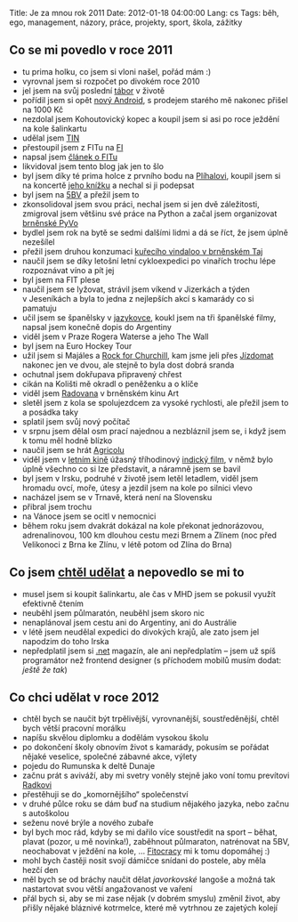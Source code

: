 Title: Je za mnou rok 2011
Date: 2012-01-18 04:00:00
Lang: cs
Tags: běh, ego, management, názory, práce, projekty, sport, škola, zážitky

## Co se mi povedlo v roce 2011

-   tu prima holku, co jsem si vloni našel, pořád mám :)
-   vyrovnal jsem si rozpočet po divokém roce 2010
-   jel jsem na svůj poslední [tábor](http://www.taborprekvapeni.net/) v životě
-   pořídil jsem si opět [nový Android](http://www.mobilmania.cz/clanky/lg-optimus-one-postrach-levnych-androidu-test/sc-3-a-1315240/default.aspx), s prodejem starého mě nakonec přišel na 1000 Kč
-   nezdolal jsem Kohoutovický kopec a koupil jsem si asi po roce ježdění na kole šalinkartu
-   udělal jsem [TIN](http://www.fit.vutbr.cz/study/courses/TIN/)
-   přestoupil jsem z FITu na [FI](http://www.fi.muni.cz/)
-   napsal jsem [článek o FITu]({filename}2011-05-09_byl-jsem-fit.md)
-   likvidoval jsem tento blog jak jen to šlo
-   byl jsem díky té prima holce z prvního bodu na [Plíhalovi](http://karelplihal.cz/), koupil jsem si na koncertě [jeho knížku](http://www.kosmas.cz/knihy/132297/jako-cool-v-plote/) a nechal si ji podepsat
-   byl jsem na [5BV](http://5bv.cz/) a přežil jsem to
-   zkonsolidoval jsem svou práci, nechal jsem si jen dvě záležitosti, zmigroval jsem většinu své práce na Python a začal jsem organizovat [brněnské PyVo](http://srazy.info/brnenske-pyvo/)
-   bydlel jsem rok na bytě se sedmi dalšími lidmi a dá se říct, že jsem úplně nezešílel
-   přežil jsem druhou konzumaci [kuřecího vindaloo v brněnském Taj](http://www.tajbrno.cz/)
-   naučil jsem se díky letošní letní cykloexpedici po vinařích trochu lépe rozpoznávat víno a pít jej
-   byl jsem na FIT plese
-   naučil jsem se lyžovat, strávil jsem víkend v Jizerkách a týden v Jeseníkách a byla to jedna z nejlepších akcí s kamarády co si pamatuju
-   učil jsem se španělsky v [jazykovce](http://www.jc-correct.com/), koukl jsem na tři španělské filmy, napsal jsem konečně dopis do Argentiny
-   viděl jsem v Praze Rogera Waterse a jeho The Wall
-   byl jsem na Euro Hockey Tour
-   užil jsem si Majáles a [Rock for Churchill](http://rfch.cz/), kam jsme jeli přes [Jízdomat](http://www.jizdomat.cz) nakonec jen ve dvou, ale stejně to byla dost dobrá sranda
-   ochutnal jsem dokřupava připravený chřest
-   cikán na Kolišti mě okradl o peněženku a o klíče
-   viděl jsem [Radovana](http://www.csfd.cz/film/291641-mgr-radovan-kaluza/) v brněnském kinu Art
-   sletěl jsem z kola se spolujezdcem za vysoké rychlosti, ale přežil jsem to a posádka taky
-   splatil jsem svůj nový počítač
-   v srpnu jsem dělal osm prací najednou a nezbláznil jsem se, i když jsem k tomu měl hodně blízko
-   naučil jsem se hrát [Agricolu](http://www.deskovecky.cz/deskove-hry/77-agricola-8595558300099.html)
-   viděl jsem v [letním kině](http://nadobraku.cz/#2011-08-24) úžasný tříhodinový [indický film](http://www.csfd.cz/film/107196-statecne-srdce-ziska-nevestu/), v němž bylo úplně všechno co si lze představit, a náramně jsem se bavil
-   byl jsem v Irsku, podruhé v životě jsem letěl letadlem, viděl jsem hromadu ovcí, moře, útesy a jezdil jsem na kole po silnici vlevo
-   nacházel jsem se v Trnavě, která není na Slovensku
-   přibral jsem trochu
-   na Vánoce jsem se ocitl v nemocnici
-   během roku jsem dvakrát dokázal na kole překonat jednorázovou, adrenalinovou, 100 km dlouhou cestu mezi Brnem a Zlínem (noc před Velikonoci z Brna ke Zlínu, v létě potom od Zlína do Brna)

## Co jsem [chtěl udělat]({filename}2011-01-01_novorocni-vyhledy.md) a nepovedlo se mi to

-   musel jsem si koupit šalinkartu, ale čas v MHD jsem se pokusil využít efektivně čtením
-   neuběhl jsem půlmaratón, neuběhl jsem skoro nic
-   nenaplánoval jsem cestu ani do Argentiny, ani do Austrálie
-   v létě jsem neudělal expedici do divokých krajů, ale zato jsem jel napodzim do toho Irska
-   nepředplatil jsem si [.net](http://www.netmag.co.uk/) magazín, ale ani nepředplatím – jsem už spíš programátor než frontend designer (s příchodem mobilů musím dodat: *ještě že tak*)

## Co chci udělat v roce 2012

-   chtěl bych se naučit být trpělivější, vyrovnanější, soustředěnější, chtěl bych větší pracovní morálku
-   napíšu skvělou diplomku a dodělám vysokou školu
-   po dokončení školy obnovím život s kamarády, pokusím se pořádat nějaké veselice, společné zábavné akce, výlety
-   pojedu do Rumunska k deltě Dunaje
-   začnu prát s aviváží, aby mi svetry voněly stejně jako voní tomu prevítovi [Radkovi](http://www.ceskatelevize.cz/lide/radek-wiglasz/)
-   přestěhuji se do „komornějšího“ společenství
-   v druhé půlce roku se dám buď na studium nějakého jazyka, nebo začnu s autoškolou
-   seženu nové brýle a nového zubaře
-   byl bych moc rád, kdyby se mi dařilo více soustředit na sport – běhat, plavat (pozor, u mě novinka!), zaběhnout půlmaraton, natrénovat na 5BV, neochabovat v ježdění na kole, … [Fitocracy](http://ftcy.co/wfn4WM) mi k tomu dopomáhej :)
-   mohl bych častěji nosit svojí dámičce snídani do postele, aby měla hezčí den
-   měl bych se od bráchy naučit dělat *javorkovské* langoše a možná tak nastartovat svou větší angažovanost ve vaření
-   přál bych si, aby se mi zase nějak (v dobrém smyslu) změnil život, aby přišly nějaké bláznivé kotrmelce, které mě vytrhnou ze zajetých kolejí
